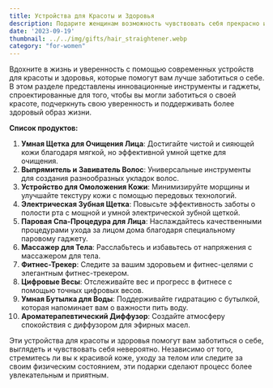 ```yaml
---
title: Устройства для Красоты и Здоровья
description: Подарите женщинам возможность чувствовать себя прекрасно и уделять внимание своему благополучию с помощью инновационных устройств для ухода за собой.
date: '2023-09-19'
thumbnail: ../../img/gifts/hair_straightener.webp
category: "for-women"
---
```

Вдохните в жизнь и уверенность с помощью современных устройств для красоты и здоровья, которые помогут вам лучше заботиться о себе. В этом разделе представлены инновационные инструменты и гаджеты, спроектированные для того, чтобы вы могли заботиться о своей красоте, подчеркнуть свою уверенность и поддерживать более здоровый образ жизни.

**Список продуктов:**
1. **Умная Щетка для Очищения Лица**: Достигайте чистой и сияющей кожи благодаря мягкой, но эффективной умной щетке для очищения.
2. **Выпрямитель и Завиватель Волос**: Универсальные инструменты для создания разнообразных укладок волос.
3. **Устройство для Омоложения Кожи**: Минимизируйте морщины и улучшайте текстуру кожи с помощью передовых технологий.
4. **Электрическая Зубная Щетка**: Повысьте эффективность заботы о полости рта с мощной и умной электрической зубной щеткой.
5. **Паровая Спа-Процедура для Лица**: Наслаждайтесь качественными процедурами ухода за лицом дома благодаря специальному паровому гаджету.
6. **Массажер для Тела**: Расслабьтесь и избавьтесь от напряжения с массажером для тела.
7. **Фитнес-Трекер**: Следите за вашим здоровьем и фитнес-целями с элегантным фитнес-трекером.
8. **Цифровые Весы**: Отслеживайте вес и прогресс в фитнесе с помощью точных цифровых весов.
9. **Умная Бутылка для Воды**: Поддерживайте гидратацию с бутылкой, которая напоминает вам о важности пить воду.
10. **Ароматерапевтический Диффузор**: Создайте атмосферу спокойствия с диффузором для эфирных масел.

Эти устройства для красоты и здоровья помогут вам заботиться о себе, выглядеть и чувствовать себя невероятно. Независимо от того, стремитесь ли вы к красивой коже, уходу за телом или следите за своим физическим состоянием, эти подарки сделают процесс более увлекательным и приятным.

